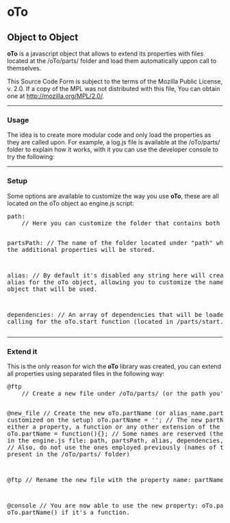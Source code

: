 <h1>oTo</h1>
<h2>Object to Object</h2>
<p><strong>oTo</strong> is a javascript object that allows to extend its properties with files located at the /oTo/parts/ folder and load them automatically uppon call to themselves.</p>
<p>This Source Code Form is subject to the terms of the Mozilla Public License, v. 2.0. If a copy of the MPL was not distributed with this file, You can obtain one at <a href="http://mozilla.org/MPL/2.0/">http://mozilla.org/MPL/2.0/</a>.</p>
<hr>
<h3>Usage</h3>
<p>The idea is to create more modular code and only load the properties as they are called upon. For example, a log.js file is available at the /oTo/parts/ folder to explain how it works, with it you can use the developer console to try the following:</p>
<hr>
<h3>Setup</h3>
<p>Some options are available to customize the way you use <strong>oTo</strong>, these are all located on the oTo object ao engine.js script:</p>
<pre>path:
    // Here you can customize the folder that contains both the engine.js script and the /parts folder where all the additional properties will be stored.

partsPath:
    // The name of the folder located under "path" where all the additional properties will be stored.

alias:
    // By default it's disabled any string here will create an alias for the oTo object, allowing you to customize the name of the object that will be used.

dependencies:
    // An array of dependencies that will be loaded before calling for the oTo.start function (located in /parts/start.js).
</pre>
<hr>
<h3>Extend it</h3>
<p>This is the only reason for wich the <strong>oTo</strong> library was created, you can extend all properties using separated files in the following way:</p>
<pre>@ftp
    // Create a new file under /oTo/parts/ (or the path you've customized in the setup).

@new_file
    // Create the new oTo.partName (or alias_name.partName customized on the setup)
    oTo.partName = '';
    // The new partName can be either a property, a function or any other extension of the main object
    oTo.partName = function(){};
    // Some names are reserved (the ones used in the engine.js file: path, partsPath, alias, dependencies, js, engine)
    // Also, do not use the ones employed previously (names of the .js files present in the /oTo/parts/ folder)

@ftp
    // Rename the new file with the property name: partName.js

@console
    // You are now able to use the new property: oTo.partName or oTo.partName() if it's a function.
</pre>
